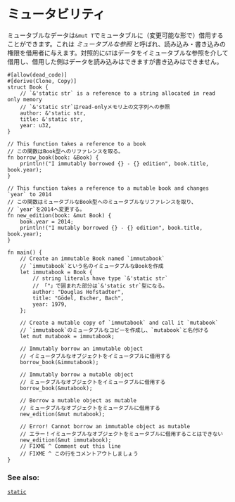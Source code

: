 <!--
# Mutability
-->
# ミュータビリティ

<!--
Mutable data can be mutably borrowed using `&mut T`. This is called 
a *mutable reference* and gives read/write access to the borrower.
In contrast, `&T` borrows the data via an immutable reference, and 
the borrower can read the data but not modify it:
-->
ミュータブルなデータは`&mut T`でミュータブルに（変更可能な形で）借用することができます。これは *ミュータブルな参照* と呼ばれ、読み込み・書き込みの権限を借用者に与えます。対照的に`&T`はデータをイミュータブルな参照を介して借用し、借用した側はデータを読み込みはできますが書き込みはできません。

```rust,editable,ignore,mdbook-runnable
#[allow(dead_code)]
#[derive(Clone, Copy)]
struct Book {
    // `&'static str` is a reference to a string allocated in read only memory
    // `&'static str`はread-onlyメモリ上の文字列への参照
    author: &'static str,
    title: &'static str,
    year: u32,
}

// This function takes a reference to a book
// この関数はBook型へのリファレンスを取る。
fn borrow_book(book: &Book) {
    println!("I immutably borrowed {} - {} edition", book.title, book.year);
}

// This function takes a reference to a mutable book and changes `year` to 2014
// この関数はミュータブルなBook型へのミュータブルなリファレンスを取り、
// `year`を2014へ変更する。
fn new_edition(book: &mut Book) {
    book.year = 2014;
    println!("I mutably borrowed {} - {} edition", book.title, book.year);
}

fn main() {
    // Create an immutable Book named `immutabook`
    // `immutabook`という名のイミュータブルなBookを作成
    let immutabook = Book {
        // string literals have type `&'static str`
        // 「"」で囲まれた部分は`&'static str`型になる。
        author: "Douglas Hofstadter",
        title: "Gödel, Escher, Bach",
        year: 1979,
    };

    // Create a mutable copy of `immutabook` and call it `mutabook`
    // `immutabook`のミュータブルなコピーを作成し、`mutabook`と名付ける
    let mut mutabook = immutabook;
    
    // Immutably borrow an immutable object
    // イミュータブルなオブジェクトをイミュータブルに借用する
    borrow_book(&immutabook);

    // Immutably borrow a mutable object
    // ミュータブルなオブジェクトをイミュータブルに借用する
    borrow_book(&mutabook);
    
    // Borrow a mutable object as mutable
    // ミュータブルなオブジェクトをミュータブルに借用する
    new_edition(&mut mutabook);
    
    // Error! Cannot borrow an immutable object as mutable
    // エラー！イミュータブルなオブジェクトをミュータブルに借用することはできない
    new_edition(&mut immutabook);
    // FIXME ^ Comment out this line
    // FIXME ^ この行をコメントアウトしましょう
}
```

### See also:
[`static`][static]

[static]: ../lifetime/static_lifetime.md
